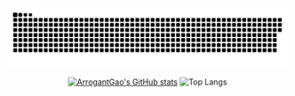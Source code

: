 <div id="title" align=center>

<picture>
<source media="(prefers-color-scheme: dark)" srcset="https://raw.githubusercontent.com/ArrogantGao/ArrogantGao/output/github-contribution-grid-snake-dark.svg">
<source media="(prefers-color-scheme: light)" srcset="https://raw.githubusercontent.com/ArrogantGao/ArrogantGao/output/github-contribution-grid-snake.svg">
<img alt="github contribution grid snake animation" src="https://raw.githubusercontent.com/ArrogantGao/ArrogantGao/output/github-contribution-grid-snake.svg">
</picture>

[![ArrogantGao's GitHub stats](https://github-readme-stats-one-bice.vercel.app/api?username=ArrogantGao&theme=dracula&show_icons=true&include_all_commits=true&role=OWNER,ORGANIZATION_MEMBER)](https://b23.tv/iEJTnPp)
![Top Langs](https://github-readme-stats-one-bice.vercel.app/api/top-langs/?username=ArrogantGao&show_icons=true&include_all_commits=true&langs_count=8&layout=compact&theme=dracula&role=OWNER,ORGANIZATION_MEMBER)
